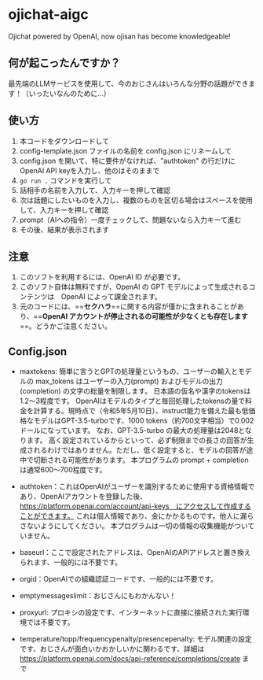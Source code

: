 # ojichat-aigc
Ojichat powered by OpenAI, now ojisan has become knowledgeable!

## 何が起こったんですか？
最先端のLLMサービスを使用して、今のおじさんはいろんな分野の話題ができます！（いったいなんのために…）

## 使い方
1. 本コードをダウンロードして
2. config-template.json ファイルの名前を config.json にリネームして
3. config.json を開いて、特に要件がなければ、"authtoken" の行だけに OpenAI API keyを入力し、他のはそのままで
4. `go run .` コマンドを実行して
5. 話相手の名前を入力して、入力キーを押して確認
6. 次は話題にしたいものを入力し、複数のものを区切る場合はスペースを使用して、入力キーを押して確認
7. prompt（AIへの指令）一度チェックして、問題ないなら入力キーて進む
8. その後、結果が表示されます

## 注意
1. このソフトを利用するには、OpenAI ID が必要です。
2. このソフト自体は無料ですが、OpenAI の GPT モデルによって生成されるコンテンツは　OpenAI によって課金されます。
3. 元のコードには、==**セクハラ**==に関する内容が僅かに含まれることがあり、==**OpenAI アカウントが停止されるの可能性が少なくとも存在します**==。どうかご注意ください。

## Config.json
- maxtokens: 簡単に言うとGPTの処理量というもの、ユーザーの輸入とモデルの max_tokens はユーザーの入力(prompt) およびモデルの出力(completion) の文字の総量を制限します。
        日本語の仮名や漢字のtokensは1.2〜3程度です。
        OpenAIはモデルのタイプと毎回処理したtokensの量で料金を計算する。現時点で（令和5年5月10日）、instruct能力を備えた最も低価格なモデルはGPT-3.5-turboです、1000 tokens（約700文字相当）で0.002 ドールになっています。
        なお、GPT-3.5-turbo の最大の処理量は2048となります。
        高く設定されているからといって、必ず制限までの長さの回答が生成されるわけではありません。ただし、低く設定すると、モデルの回答が途中で切断される可能性があります。
        本プログラムの prompt + completion は通常600〜700程度です。
        
- authtoken：これはOpenAIがユーザーを識別するために使用する資格情報であり、OpenAIアカウントを登録した後、https://platform.openai.com/account/api-keys　にアクセスして作成することができます。
        これは個人情報であり、金にかかるものです。他人に漏らさないようにしてください。
        本プログラムは一切の情報の収集機能がついていません。
- baseurl：ここで設定されたアドレスは、OpenAIのAPIアドレスと置き換えられます、一般的には不要です。
- orgid：OpenAIでの組織認証コードです、一般的には不要です。
- emptymessageslimit：おじさんにもわかんない！
- proxyurl: プロキシの設定です、インターネットに直接に接続された実行環境では不要です。
- temperature/topp/frequencypenalty/presencepenalty: モデル関連の設定です、おじさんが面白いかおかしいかに関わるです、詳細は https://platform.openai.com/docs/api-reference/completions/create まで
